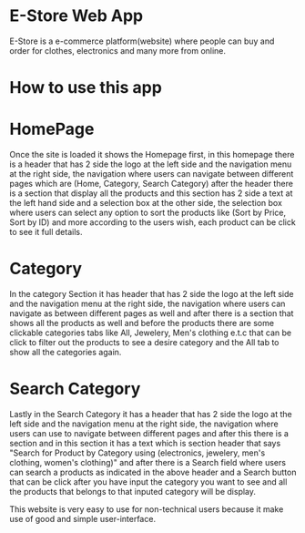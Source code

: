 # E-Store Web App

E-Store is a e-commerce platform(website) where people can buy and order for clothes, electronics and many more from online.

# How to use this app


# HomePage
Once the site is loaded it shows the Homepage first, in this homepage there is a header that has 2 side the logo at the left side and the navigation menu at the right side, the navigation where users can navigate between different pages which are (Home, Category, Search Category) after the header there is a section that display all the products and this section has 2 side a text at the left hand side and a selection box at the other side, the selection box where users can select any option to sort the products like (Sort by Price, Sort by ID) and more according to the users wish, each product can be click to see it full details.


# Category
In the category Section it has header that has 2 side the logo at the left side and the navigation menu at the right side, the navigation where users can navigate as between different pages as well and after there is a section that shows all the products as well and before the products there are some clickable categories tabs like All, Jewelery, Men's clothing e.t.c that can be click to filter out the products to see a desire category and the All tab to show all the categories again.


# Search Category 
Lastly in the Search Category it has a header that has 2 side the logo at the left side and the navigation menu at the right side, the navigation where users can use to navigate between different pages and after this there is a section and in this section it has a text which is section header that says "Search for Product by Category using (electronics, jewelery, men's clothing, women's clothing)" and after there is a Search field where users can search a products as indicated in the above header and a Search button that can be click after you have input the category you want to see and all the products that belongs to that inputed category will be display.

This website is very easy to use for non-technical users because it make use of good and simple user-interface.
